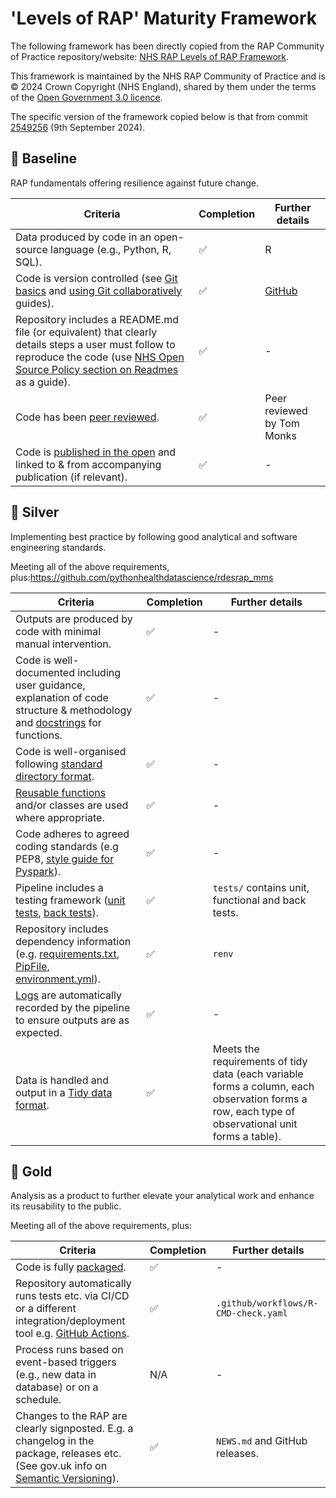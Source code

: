 # 'Levels of RAP' Maturity Framework

The following framework has been directly copied from the RAP Community of Practice repository/website: [NHS RAP Levels of RAP Framework](https://nhsdigital.github.io/rap-community-of-practice/introduction_to_RAP/levels_of_RAP/).

This framework is maintained by the NHS RAP Community of Practice and is © 2024 Crown Copyright (NHS England), shared by them under the terms of the [Open Government 3.0 licence](https://www.nationalarchives.gov.uk/doc/open-government-licence/version/3/).

The specific version of the framework copied below is that from commit [2549256](https://github.com/NHSDigital/rap-community-of-practice/commit/2549256498886d6d7ea4cdb736e2a2864c8bb461) (9th September 2024).

## 🥉 Baseline

RAP fundamentals offering resilience against future change.

| Criteria | Completion | Further details |
| - | - | - |
| Data produced by code in an open-source language (e.g., Python, R, SQL). | ✅ | R |
| Code is version controlled (see [Git basics](https://nhsdigital.github.io/rap-community-of-practice/training_resources/git/introduction-to-git/) and [using Git collaboratively](https://nhsdigital.github.io/rap-community-of-practice/training_resources/git/using-git-collaboratively/) guides). | ✅ | [GitHub](https://github.com/pythonhealthdatascience/rdesrap_stroke) |
| Repository includes a README.md file (or equivalent) that clearly details steps a user must follow to reproduce the code (use [NHS Open Source Policy section on Readmes](https://github.com/nhsx/open-source-policy/blob/main/open-source-policy.md#b-readmes) as a guide). | ✅ | - |
| Code has been [peer reviewed](https://nhsdigital.github.io/rap-community-of-practice/implementing_RAP/workflow/code-review/). | ✅ | Peer reviewed by Tom Monks |
| Code is [published in the open](https://nhsdigital.github.io/rap-community-of-practice/implementing_RAP/publishing_code/how-to-publish-your-code-in-the-open/) and linked to & from accompanying publication (if relevant). | ✅ | - |

## 🥈 Silver

Implementing best practice by following good analytical and software engineering standards.

Meeting all of the above requirements, plus:https://github.com/pythonhealthdatascience/rdesrap_mms

| Criteria | Completion | Further details |
| - | - | - |
| Outputs are produced by code with minimal manual intervention. | ✅ | - |
| Code is well-documented including user guidance, explanation of code structure & methodology and [docstrings](https://nhsdigital.github.io/rap-community-of-practice/training_resources/python/python-functions/#documentation) for functions. | ✅ | - |
| Code is well-organised following [standard directory format](https://nhsdigital.github.io/rap-community-of-practice/training_resources/python/project-structure-and-packaging/). | ✅ | - |
| [Reusable functions](https://nhsdigital.github.io/rap-community-of-practice/training_resources/python/python-functions/) and/or classes are used where appropriate. | ✅ | - |
| Code adheres to agreed coding standards (e.g PEP8, [style guide for Pyspark](https://nhsdigital.github.io/rap-community-of-practice/training_resources/pyspark/pyspark-style-guide/)). | ✅ | - |
| Pipeline includes a testing framework ([unit tests](https://nhsdigital.github.io/rap-community-of-practice/training_resources/python/unit-testing/), [back tests](https://nhsdigital.github.io/rap-community-of-practice/training_resources/python/backtesting/)). | ✅ | `tests/` contains unit, functional and back tests. |
| Repository includes dependency information (e.g. [requirements.txt](https://pip.pypa.io/en/stable/user_guide/#requirements-files), [PipFile](https://github.com/pypa/pipfile/blob/main/README.rst), [environment.yml](https://nhsdigital.github.io/rap-community-of-practice/training_resources/python/virtual-environments/conda/)). | ✅ | `renv` |
| [Logs](https://nhsdigital.github.io/rap-community-of-practice/training_resources/python/logging-and-error-handling/) are automatically recorded by the pipeline to ensure outputs are as expected. | ✅ | - |
| Data is handled and output in a [Tidy data format](https://medium.com/@kimrodrikwa/untidy-data-a90b6e3ebe4c). | ✅ | Meets the requirements of tidy data (each variable forms a column, each observation forms a row, each type of observational unit forms a table). |

## 🥇 Gold 

Analysis as a product to further elevate your analytical work and enhance its reusability to the public.

Meeting all of the above requirements, plus:

| Criteria | Completion | Further details |
| - | - | - |
| Code is fully [packaged](https://packaging.python.org/en/latest/). | ✅ | - |
| Repository automatically runs tests etc. via CI/CD or a different integration/deployment tool e.g. [GitHub Actions](https://docs.github.com/en/actions). | ✅ | `.github/workflows/R-CMD-check.yaml` |
| Process runs based on event-based triggers (e.g., new data in database) or on a schedule. | N/A | - |
| Changes to the RAP are clearly signposted. E.g. a changelog in the package, releases etc. (See gov.uk info on [Semantic Versioning](https://github.com/alphagov/govuk-frontend/blob/main/docs/contributing/versioning.md)). | ✅ | `NEWS.md` and GitHub releases. |